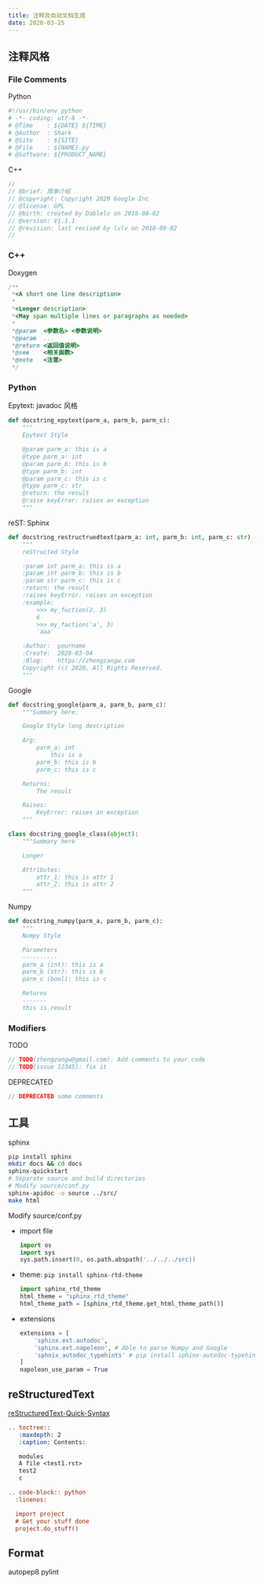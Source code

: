 ```yaml
---
title: 注释及自动文档生成
date: 2020-03-25
---
```


## 注释风格

### File Comments

Python

```python
#!/usr/bin/env python
# -*- coding: utf-8 -*-
# @Time    : ${DATE} ${TIME}
# @Author  : Shark
# @Site    : ${SITE}
# @File    : ${NAME}.py
# @Software: ${PRODUCT_NAME}
```

C++

```C++
//
// @brief: 简单介绍
// @copyright: Copyright 2020 Google Inc
// @license: GPL
// @birth: created by Dablelv on 2018-08-02
// @version: V1.1.1
// @revision: last revised by lvlv on 2018-09-02
//
```

### C++

Doxygen

```C++
/**
 *<A short one line description>
 *
 *<Longer description>
 *<May span multiple lines or paragraphs as needed>
 *
 *@param  <参数名> <参数说明>
 *@param  ...
 *@return <返回值说明>
 *@see    <相关函数>
 *@note   <注意>
 */
```

### Python

Epytext: javadoc 风格

```python
def docstring_epytext(parm_a, parm_b, parm_c):
    """
    Epytext Style

    @param parm_a: this is a
    @type parm_a: int
    @param parm_b: this is b
    @type parm_b: int
    @param parm_c: this is c
    @type parm_c: str
    @return: the result
    @raise keyError: raises an exception
    """
```

reST: Sphinx

```python
def docstring_restructruedtext(parm_a: int, parm_b: int, parm_c: str) -> bool:
    """
    reStructed Style

    :param int parm_a: this is a
    :param int parm_b: this is b
    :param str parm_c: this is c
    :return: the result
    :raises keyError: raises an exception
    :example:
        >>> my_fuction(2, 3)
        6
        >>> my_faction('a', 3)
        'aaa'

    :Author:  yourname
    :Create:  2020-03-04
    :Blog:    https://zhengzangw.com
    Copyright (c) 2020, All Rights Reserved.
    """
```

Google

```python
def docstring_google(parm_a, parm_b, parm_c):
    """Summary here.

    Google Style long description

    Arg:
        parm_a: int
            this is a
        parm_b: this is b
        parm_c: this is c

    Returns:
        The result

    Raises:
        KeyError: raises an exception
    """

class docstring_google_class(object):
    """Summary here

    Longer

    Attributes:
        attr_1: this is attr 1
        attr_2: this is attr 2
    """
```

Numpy

```python
def docstring_numpy(parm_a, parm_b, parm_c):
    """
    Numpy Style

    Parameters
    ----------
    parm_a (int): this is a
    parm_b (str): this is b
    parm_c (bool): this is c

    Returns
    -------
    this is result
```

### Modifiers

TODO

```C++
// TODO(zhengzangw@gmail.com): Add comments to your code
// TODO(issue 12345): fix it
```

DEPRECATED

```C++
// DEPRECATED some comments
```

## 工具

sphinx

```sh
pip install sphinx
mkdir docs && cd docs
sphinx-quickstart
# Separate source and build directories
# Modify source/conf.py
sphinx-apidoc -o source ../src/
make html
```

Modify source/conf.py

- import file

  ```python
  import os
  import sys
  sys.path.insert(0, os.path.abspath('../../../src))
  ```

- theme: `pip install sphinx-rtd-theme`

  ```python
  import sphinx_rtd_theme
  html_theme = "sphinx_rtd_theme"
  html_theme_path = [sphinx_rtd_theme.get_html_theme_path()]
  ```

- extensions

  ```python
  extensions = [
      'sphinx.ext.autodoc',
      'sphinx.ext.napoleon', # Able to parse Numpy and Google
      'sphnix_autodoc_typehints' # pip install sphinx-autodoc-typehints
  ]
  napoleon_use_param = True
  ```

## reStructuredText

[reStructuredText-Quick-Syntax](https://github.com/seayxu/CheatSheet/blob/master/files/reStructuredText-Quick-Syntax.md)

```rst
.. toctree::
   :maxdepth: 2
   :caption: Contents:

   modules
   A file <test1.rst>
   test2
   c

.. code-block:: python
  :linenos:

  import project  
  # Get your stuff done
  project.do_stuff()
```

## Format

autopep8
pylint